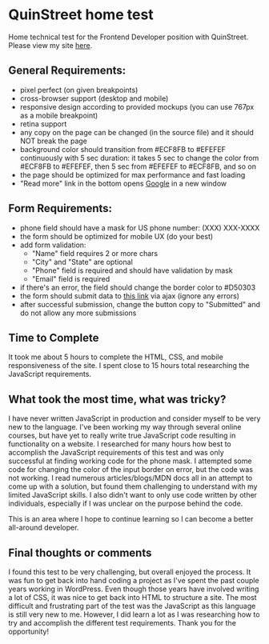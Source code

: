 # QuinStreet home test

Home technical test for the Frontend Developer position with QuinStreet.
Please view my site [here](https://jschuh23.github.io/quinst-test/).

## General Requirements:

-   pixel perfect (on given breakpoints)
-   cross-browser support (desktop and mobile)
-   responsive design according to provided mockups (you can use 767px as a mobile breakpoint)
-   retina support
-   any copy on the page can be changed (in the source file) and it should NOT break the page
-   background color should transition from #ECF8FB to #EFEFEF continuously with 5 sec duration: it takes 5 sec to change the color from #ECF8FB to #EFEFEF, then 5 sec from #EFEFEF to #ECF8FB, and so on
-   the page should be optimized for max performance and fast loading
-   "Read more" link in the bottom opens [Google](google.com) in a new window

## Form Requirements:

-   phone field should have a mask for US phone number: (XXX) XXX-XXXX
-   the form should be optimized for mobile UX (do your best)
-   add form validation:
    -   "Name" field requires 2 or more chars
    -   "City" and "State" are optional
    -   "Phone" field is required and should have validation by mask
    -   "Email" field is required
-   if there's an error, the field should change the border color to #D50303
-   the form should submit data to [this link](https://formsws-hilstaging-com-0adj9wt8gzyq.runscope.net/solar) via ajax (ignore any errors)
-   after successful submission, change the button copy to "Submitted" and do not allow any more submissions

## Time to Complete

It took me about 5 hours to complete the HTML, CSS, and mobile responsiveness of the site. I spent close to 15 hours total researching the JavaScript requirements.

## What took the most time, what was tricky?

I have never written JavaScript in production and consider myself to be very new to the language. I've been working my way through several online courses, but have yet to really write true JavaScript code resulting in functionality on a website. I researched for many hours how best to accomplish the JavaScript requirements of this test and was only successful at finding working code for the phone mask. I attempted some code for changing the color of the input border on error, but the code was not working. I read numerous articles/blogs/MDN docs all in an attempt to come up with a solution, but found them challenging to understand with my limited JavaScript skills. I also didn't want to only use code written by other individuals, especially if I was unclear on the purpose behind the code.

This is an area where I hope to continue learning so I can become a better all-around developer.

## Final thoughts or comments

I found this test to be very challenging, but overall enjoyed the process. It was fun to get back into hand coding a project as I've spent the past couple years working in WordPress. Even though those years have involved writing a lot of CSS, it was nice to get back into HTML to structure a site. The most difficult and frustrating part of the test was the JavaScript as this language is still very new to me. However, I did learn a lot as I was researching how to try and accomplish the different test requirements. Thank you for the opportunity!
